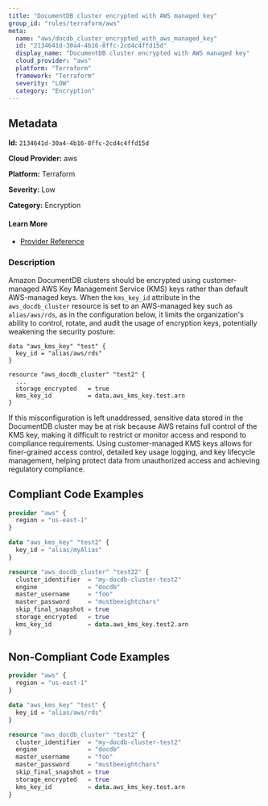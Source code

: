```yaml
---
title: "DocumentDB cluster encrypted with AWS managed key"
group_id: "rules/terraform/aws"
meta:
  name: "aws/docdb_cluster_encrypted_with_aws_managed_key"
  id: "2134641d-30a4-4b16-8ffc-2cd4c4ffd15d"
  display_name: "DocumentDB cluster encrypted with AWS managed key"
  cloud_provider: "aws"
  platform: "Terraform"
  framework: "Terraform"
  severity: "LOW"
  category: "Encryption"
---
```

## Metadata

**Id:** `2134641d-30a4-4b16-8ffc-2cd4c4ffd15d`

**Cloud Provider:** aws

**Platform:** Terraform

**Severity:** Low

**Category:** Encryption

#### Learn More

 - [Provider Reference](https://registry.terraform.io/providers/hashicorp/aws/latest/docs/resources/docdb_cluster#kms_key_id)

### Description

 Amazon DocumentDB clusters should be encrypted using customer-managed AWS Key Management Service (KMS) keys rather than default AWS-managed keys. When the `kms_key_id` attribute in the `aws_docdb_cluster` resource is set to an AWS-managed key such as `alias/aws/rds`, as in the configuration below, it limits the organization's ability to control, rotate, and audit the usage of encryption keys, potentially weakening the security posture:

```
data "aws_kms_key" "test" {
  key_id = "alias/aws/rds"
}

resource "aws_docdb_cluster" "test2" {
  ...
  storage_encrypted   = true
  kms_key_id          = data.aws_kms_key.test.arn
}
```

If this misconfiguration is left unaddressed, sensitive data stored in the DocumentDB cluster may be at risk because AWS retains full control of the KMS key, making it difficult to restrict or monitor access and respond to compliance requirements. Using customer-managed KMS keys allows for finer-grained access control, detailed key usage logging, and key lifecycle management, helping protect data from unauthorized access and achieving regulatory compliance.


## Compliant Code Examples
```terraform
provider "aws" {
  region = "us-east-1"
}

data "aws_kms_key" "test2" {
  key_id = "alias/myAlias"
}

resource "aws_docdb_cluster" "test22" {
  cluster_identifier  = "my-docdb-cluster-test2"
  engine              = "docdb"
  master_username     = "foo"
  master_password     = "mustbeeightchars"
  skip_final_snapshot = true
  storage_encrypted   = true
  kms_key_id          = data.aws_kms_key.test2.arn
}

```
## Non-Compliant Code Examples
```terraform
provider "aws" {
  region = "us-east-1"
}

data "aws_kms_key" "test" {
  key_id = "alias/aws/rds"
}

resource "aws_docdb_cluster" "test2" {
  cluster_identifier  = "my-docdb-cluster-test2"
  engine              = "docdb"
  master_username     = "foo"
  master_password     = "mustbeeightchars"
  skip_final_snapshot = true
  storage_encrypted   = true
  kms_key_id          = data.aws_kms_key.test.arn
}

```